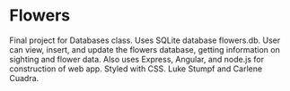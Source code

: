 # Flowers
Final project for Databases class. Uses SQLite database flowers.db. User can view, insert, and update the flowers database, getting information on sighting and flower data. Also uses Express, Angular, and node.js for construction of web app. Styled with CSS. Luke Stumpf and Carlene Cuadra.
